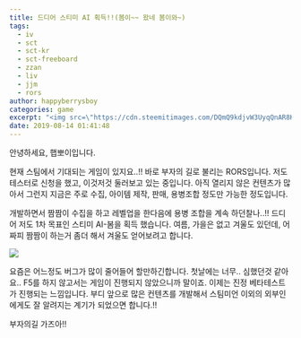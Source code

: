 ```yaml
---
title: 드디어 스티미 AI 획득!!(봄이~~ 왔네 봄이와~)
tags:
  - iv
  - sct
  - sct-kr
  - sct-freeboard
  - zzan
  - liv
  - jjm
  - rors
author: happyberrysboy
categories: game
excerpt: "<img src=\"https://cdn.steemitimages.com/DQmQ9kdjvW3UyqQnAR8KXkpo1w2pVWUeEAsArK7jDY3q5Pv/image.png\" />\r\n안녕하세요, 햅뽀이입니다.  현재 스팀에서 기대되는 게임이 있지요..!! 바로 부자의 길로 불리는 RORS입니다. 저도 테스터로 신청을 했고, 이것저것 둘러보고 있는 중입니다.  아직 열리지 않은 컨텐츠가 많아서 그런지 지금은 주로 수집, 아이템 제작, 판매, 용병조합 정도만 가능한 정도입니다.  개발하면서 짬짬이 수집을 하고 레벨업을 한다음에 용병 조합을....."
date: 2019-08-14 01:41:48
---
```


안녕하세요, 햅뽀이입니다.

현재 스팀에서 기대되는 게임이 있지요..!! 바로 부자의 길로 불리는 RORS입니다.
저도 테스터로 신청을 했고, 이것저것 둘러보고 있는 중입니다. 
아직 열리지 않은 컨텐츠가 많아서 그런지 지금은 주로 수집, 아이템 제작, 판매, 용병조합 정도만 가능한 정도입니다.

개발하면서 짬짬이 수집을 하고 레벨업을 한다음에 용병 조합을 계속 하던찰나..!!
드디어 저도 1차 목표인 스티미 AI-봄을 획득 했습니다.
여름, 가을은 없고 겨울도 있던데, 어짜피 짬짬이 하는거 좀더 해서 겨울도 얻어보려고 합니다.

![](https://cdn.steemitimages.com/DQmQ9kdjvW3UyqQnAR8KXkpo1w2pVWUeEAsArK7jDY3q5Pv/image.png)

요즘은 어느정도 버그가 많이 줄어들어 할만하긴합니다. 첫날에는 너무.. 심했던것 같아요.. F5를 하지 않고서는 게임이 진행되지 않았으니까 말이죠. 이제는 진정 베타테스트가 진행되는 느낌입니다. 부디 앞으로 많은 컨텐츠를 개발해서 스팀미언 이외의 외부인에게도 잘 알려지는 계기가 되었으면 합니다.!!

부자의길 가즈아!!